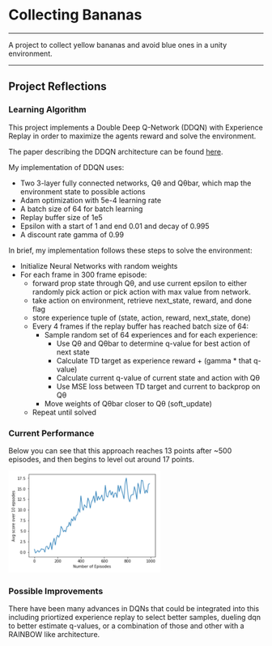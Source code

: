 # **Collecting Bananas** 

---

A project to collect yellow bananas and avoid blue ones in a unity environment.

---

## Project Reflections

### Learning Algorithm

This project implements a Double Deep Q-Network (DDQN) with Experience Replay in order to maximize the agents reward and solve the environment. 

The paper describing the DDQN architecture can be found [here](https://arxiv.org/abs/1509.06461).

My implementation of DDQN uses:

* Two 3-layer fully connected networks, Qθ and Qθbar, which map the environment state to possible actions
* Adam optimization with 5e-4 learning rate
* A batch size of 64 for batch learning
* Replay buffer size of 1e5
* Epsilon with a start of 1 and end 0.01 and decay of 0.995
* A discount rate gamma of 0.99

In brief, my implementation follows these steps to solve the environment:

* Initialize Neural Networks with random weights
* For each frame in 300 frame episode:
  * forward prop state through Qθ, and use current epsilon to either randomly pick action or pick action with max value from network.
  * take action on environment, retrieve next_state, reward, and done flag
  * store experience tuple of (state, action, reward, next_state, done)
  * Every 4 frames if the replay buffer has reached batch size of 64:
      * Sample random set of 64 experiences and for each experience:
          * Use Qθ and Qθbar to determine q-value for best action of next state
          * Calculate TD target as experience reward + (gamma * that q-value)
          * Calculate current q-value of current state and action with Qθ
          * Use MSE loss between TD target and current to backprop on Qθ
      * Move weights of Qθbar closer to Qθ (soft_update)
  * Repeat until solved

### Current Performance

Below you can see that this approach reaches 13 points after ~500 episodes, and then begins to level out around 17 points.

<img src="./results.png" alt="input" width="300px"/>

### Possible Improvements

There have been many advances in DQNs that could be integrated into this including priortized experience replay to select better samples, dueling dqn to better estimate q-values, or a combination of those and other with a RAINBOW like architecture. 